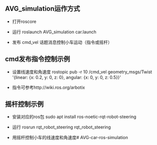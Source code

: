## AVG_simulation运作方式

- 打开roscore

- 运行 roslaunch AVG_simulation car.launch

- 发布 cmd_vel 话题消息控制小车运动（指令或摇杆）


## cmd发布指令控制示例

- 设置线速度和角速度 rostopic pub -r 10 /cmd_vel geometry_msgs/Twist '{linear: {x: 0.2, y: 0, z: 0}, angular: {x: 0, y: 0, z: 0.5}}'

- 指令可参考http://wiki.ros.org/arbotix


## 摇杆控制示例

- 安装对应的ros包 sudo apt install ros-noetic-rqt-robot-steering

- 运行 rosrun rqt_robot_steering rqt_robot_steering

- 用摇杆控制小车的线速度和角速度# AVG-car-ros-simulation
